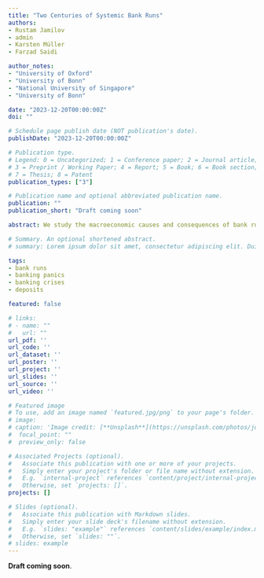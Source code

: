 ```yaml
---
title: "Two Centuries of Systemic Bank Runs"
authors:
- Rustam Jamilov
- admin
- Karsten Müller
- Farzad Saidi

author_notes:
- "University of Oxford"
- "University of Bonn"
- "National University of Singapore"
- "University of Bonn"

date: "2023-12-20T00:00:00Z"
doi: ""

# Schedule page publish date (NOT publication's date).
publishDate: "2023-12-20T00:00:00Z"

# Publication type.
# Legend: 0 = Uncategorized; 1 = Conference paper; 2 = Journal article;
# 3 = Preprint / Working Paper; 4 = Report; 5 = Book; 6 = Book section;
# 7 = Thesis; 8 = Patent
publication_types: ["3"]

# Publication name and optional abbreviated publication name.
publication: ""
publication_short: "Draft coming soon"

abstract: We study the macroeconomic causes and consequences of bank runs in 184 countries over the period of 1800-2022. A new narrative chronology of bank run events coupled with a newly constructed historical dataset on banking sector deposits allows us to distinguish between systemic bank runs---those associated with substantial declines in aggregate deposits---and non-systemic episodes. We find that bank runs are typically associated with large contractions in deposits, credit, and output, as well as exchange rate crashes and sudden stops. Whether deposits contract during runs, in turn, predicts the severity of output declines, highlighting that bank runs are particularly costly when they are systemic in nature. Using several sources of historical and contemporary bank-level data, we show that systemic bank runs are associated with a wide dispersion in deposit growth rates and a flow of deposits from more leveraged to safer banks. Taken together, our analysis highlights a key role for the liability side of banks in financial crises, and our new quantitatively validated measure of bank runs provides unprecedented scope for studying such episodes.

# Summary. An optional shortened abstract.
# summary: Lorem ipsum dolor sit amet, consectetur adipiscing elit. Duis posuere tellus ac convallis placerat. Proin tincidunt magna sed ex sollicitudin condimentum.

tags:
- bank runs 
- banking panics
- banking crises
- deposits

featured: false

# links:
# - name: ""
#   url: ""
url_pdf: ''
url_code: ''
url_dataset: ''
url_poster: ''
url_project: ''
url_slides: ''
url_source: ''
url_video: ''

# Featured image
# To use, add an image named `featured.jpg/png` to your page's folder. 
# image:
# caption: 'Image credit: [**Unsplash**](https://unsplash.com/photos/jdD8gXaTZsc)'
#  focal_point: ""
#  preview_only: false

# Associated Projects (optional).
#   Associate this publication with one or more of your projects.
#   Simply enter your project's folder or file name without extension.
#   E.g. `internal-project` references `content/project/internal-project/index.md`.
#   Otherwise, set `projects: []`.
projects: []

# Slides (optional).
#   Associate this publication with Markdown slides.
#   Simply enter your slide deck's filename without extension.
#   E.g. `slides: "example"` references `content/slides/example/index.md`.
#   Otherwise, set `slides: ""`.
# slides: example
---
```


<!-- {{% callout note %}}
Click the *Cite* button above to demo the feature to enable visitors to import publication metadata into their reference management software.
{{% /callout %}}

{{% callout note %}}
Create your slides in Markdown - click the *Slides* button to check out the example.
{{% /callout %}} -->

<!-- Supplementary notes can be added here, including [code, math, and images](https://wowchemy.com/docs/writing-markdown-latex/). -->

**Draft coming soon**.